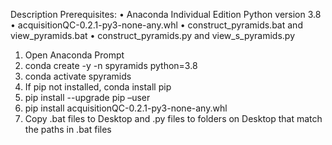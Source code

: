 Description
Prerequisites: 
•	Anaconda Individual Edition Python version 3.8
•	acquisitionQC-0.2.1-py3-none-any.whl
•	construct_pyramids.bat and view_pyramids.bat
•	construct_pyramids.py and view_s_pyramids.py

1.	Open Anaconda Prompt
2.	conda create -y -n spyramids python=3.8
3.	conda activate spyramids
4.	If pip not installed, conda install pip
5.	pip install --upgrade pip –user
6.	pip install acquisitionQC-0.2.1-py3-none-any.whl
7.	Copy .bat files to Desktop and .py files to folders on Desktop that match the paths in .bat files
